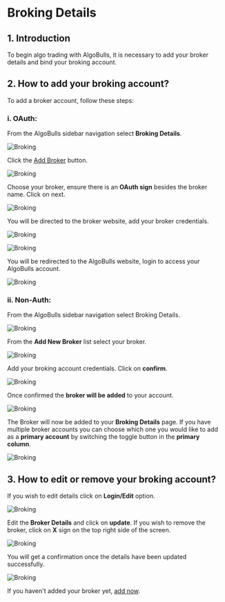 # Broking Details

## 1. Introduction

To begin algo trading with AlgoBulls, it is necessary to add your broker details and bind your broking account.

## 2. How to add your broking account?

To add a broker account, follow these steps:

### i. OAuth:

From the AlgoBulls sidebar navigation select **Broking Details**.

![Broking](imgs/broking_details.png)

Click the [Add Broker](https://app.algobulls.com/broking?addBroker=true) button.

![Broking](imgs/add_broker.png)

Choose your broker, ensure there is an **OAuth sign** besides the broker name. Click on next.

![Broking](imgs/add_broker_oauth.png)

You will be directed to the broker website, add your broker credentials.

![Broking](imgs/oauth_login.png)

![Broking](imgs/oauth_login_2.png)

You will be redirected to the AlgoBulls website, login to access your AlgoBulls account.

![Broking](imgs/oauth_broker_added.png)

### ii. Non-Auth:

From the AlgoBulls sidebar navigation select Broking Details.

![Broking](imgs/broking_details.png)

From the **Add New Broker** list select your broker.

![Broking](imgs/select_broker.png)

Add your broking account credentials. Click on **confirm**.

![Broking](imgs/add_broker_non_outh.png)

Once confirmed the **broker will be added** to your account.

![Broking](imgs/broker_added.png)

The Broker will now be added to your **Broking Details** page. If you have multiple broker accounts you can choose which one you would like to add as a **primary account** by switching the toggle button in the **primary column**.

![Broking](imgs/primary_broker.png)

## 3. How to edit or remove your broking account?

If you wish to edit details click on **Login/Edit** option.

![Broking](imgs/login_edit_broker_details.png)

Edit the **Broker Details** and click on **update**. If you wish to remove the broker, click on **X** sign on the top right side of the screen.

![Broking](imgs/update_broker_details.png)

You will get a confirmation once the details have been updated successfully.

![Broking](imgs/update_broker_details_success.png)

If you haven't added your broker yet, [add now](https://app.algobulls.com/broking?addBroker=true).